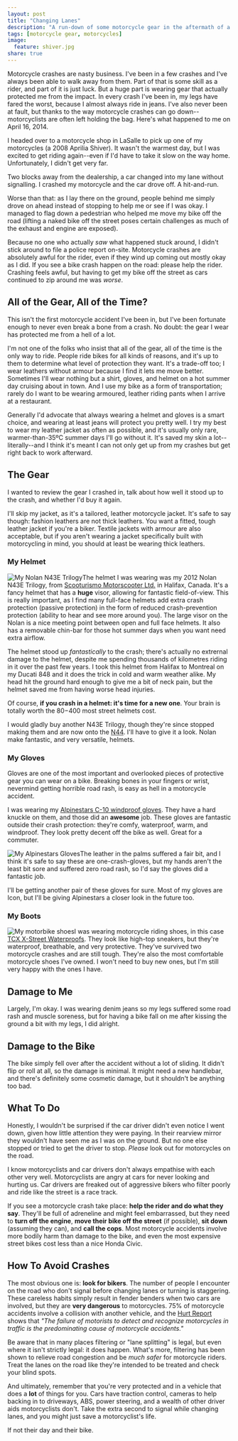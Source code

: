 ```yaml
---
layout: post
title: "Changing Lanes"
description: "A run-down of some motorcycle gear in the aftermath of a crash."
tags: [motorcycle gear, motorcycles]
image:
  feature: shiver.jpg
share: true  
---
```


Motorcycle crashes are nasty business. I've been in a few crashes and I've
always been able to walk away from them. Part of that is some skill as a rider,
and part of it is just luck. But a huge part is wearing gear that actually
protected me from the impact. In every crash I've been in, my legs have fared
the worst, because I almost always ride in jeans. I've also never been at
fault, but thanks to the way motorcycle crashes can go down--motorcyclists are
often left holding the bag. Here's what happened to me on April 16, 2014.

I headed over to a motorcycle shop in LaSalle to pick up one of
my motorcycles (a 2008 Aprilia Shiver). It wasn't the warmest day, but I was
excited to get riding again--even if I'd have to take it slow on the way home.
Unfortunately, I didn't get very far.

Two blocks away from the dealership, a car changed into my lane without
signalling. I crashed my motorcycle and the car drove off. A hit-and-run.

Worse than that: as I lay there on the ground, people behind me simply
drove on ahead instead of stopping to help me or see if I was okay. I managed
to flag down a pedestrian who helped me move my bike off the road (lifting a
naked bike off the street poses certain challenges as much of the exhaust and
engine are exposed).

Because no one who actually *saw* what happened stuck around, I didn't stick
around to file a police report on-site. Motorcycle crashes are absolutely
awful for the rider, even if they wind up coming out mostly okay as I did.
If you see a bike crash happen on the road: please help the rider. Crashing
feels awful, but having to get my bike off the street as cars continued to
zip around me was _worse_.

## All of the Gear, All of the Time?

This isn't the first motorcycle accident I've been in, but I've been fortunate
enough to never even break a bone from a crash. No doubt: the gear I wear has
protected me from a hell of a lot.

I'm not one of the folks who insist that all of the gear, all of the time is
the only way to ride. People ride bikes for all kinds of reasons, and it's up
to them to determine what level of protection they want. It's a trade-off too;
I wear leathers without armour because I find it lets me move better. Sometimes
I'll wear nothing but a shirt, gloves, and helmet on a hot summer day cruising
about in town. And I use my bike as a form of transportation; rarely do I
want to be wearing armoured, leather riding pants when I arrive at a restaurant.

Generally I'd advocate that always wearing a helmet and gloves is a smart
choice, and wearing at least jeans will protect you pretty well. I try my best
to wear my leather jacket as often as possible, and it's usually only rare,
warmer-than-35ºC summer days I'll go without it. It's saved my skin a
lot--literally--and I think it's meant I can not only get up from my crashes
but get right back to work afterward.

## The Gear

I wanted to review the gear I crashed in, talk about how well it stood up to
the crash, and whether I'd buy it again.

I'll skip my jacket, as it's a tailored, leather motorcycle jacket. It's safe
to say though: fashion leathers are not thick leathers. You want a fitted,
tough leather jacket if you're a biker. Textile jackets with armour are also
acceptable, but if you aren't wearing a jacket specifically built with
motorcycling in mind, you should at least be wearing thick leathers.

### My Helmet

<img src="{{ site.url }}/images/nolan.jpg" alt="My Nolan N43E Trilogy" class="photograph">The helmet I was wearing was my 2012 Nolan N43E Trilogy, from
[Scooturismo Motorscooter Ltd.](http://www.scooturismo.com/) in Halifax, Canada.
It's a fancy helmet that has a **huge** visor, allowing for fantastic
field-of-view. This is really important, as I find many full-face helmets add
extra crash protection (passive protection) in the form of reduced
crash-prevention protection (ability to hear and see more around you). The large
visor on the Nolan is a nice meeting point between open and full face helmets.
It also has a removable chin-bar for those hot summer days when you want need
extra airflow.

The helmet stood up _fantastically_ to the crash; there's actually no extrernal
damage to the helmet, despite me spending thousands of kilometres riding in it
over the past few years. I took this helmet from Halifax to Montreal on my
Ducati 848 and it does the trick in cold and warm weather alike. My head hit
the ground hard enough to give me a bit of neck pain, but the helmet saved me
from having worse head injuries.

Of course, **if you crash in a helmet: it's time for a new one**. Your brain is
totally worth the $80-$400 most street helmets cost.

I would gladly buy another N43E Trilogy, though they're since stopped making
them and are now onto the
[N44](http://www.canadasmotorcycle.ca/nolan-n44-helmet.html). I'll have to
give it a look. Nolan make fantastic, and very versatile, helmets.

### My Gloves

Gloves are one of the most important and overlooked pieces of protective gear
you can wear on a bike. Breaking bones in your fingers or wrist, nevermind
getting horrible road rash, is easy as hell in a motorcycle accident.

I was wearing my [Alpinestars C-10 windproof gloves](http://www.canadasmotorcycle.ca/alpinestars-c-10-drystar-gloves.html). They have a hard knuckle on them, and those did an
**awesome** job. These gloves are fantastic outside their crash protection:
they're comfy, waterproof, warm, and windproof. They look pretty decent off
the bike as well. Great for a commuter.

<img src="{{ site.url }}/images/c10.jpg" alt="My Alpinestars Gloves" class="photograph left">The leather in the palms suffered a fair bit, and I think it's safe to say
these are one-crash-gloves, but my hands aren't the least bit sore and suffered
zero road rash, so I'd say the gloves did a fantastic job.

I'll be getting another pair of these gloves for sure. Most of my gloves are
Icon, but I'll be giving Alpinestars a closer look in the future too.

### My Boots

<img src="{{ site.url }}/images/x-street.jpg" alt="My motorbike shoes" class="photograph">I was wearing motorcycle riding shoes, in this case [TCX X-Street Waterproofs](http://www.canadasmotorcycle.ca/tcx-x-street-waterproof-leather-shoes.html). They look
like high-top sneakers, but they're waterproof, breathable, and very
protective. They've survived two motorcycle crashes and are still tough.
They're also the most comfortable motorcycle shoes I've owned. I won't need to
buy new ones, but I'm still very happy with the ones I have.

## Damage to Me

Largely, I'm okay. I was wearing denim jeans so my legs suffered some road
rash and muscle soreness, but for having a bike fall on me after kissing the
ground a bit with my legs, I did alright.

## Damage to the Bike

The bike simply fell over after the accident without a lot of sliding. It
didn't flip or roll at all, so the damage is minimal. It might need a new
handlebar, and there's definitely some cosmetic damage, but it shouldn't be
anything too bad.

## What To Do

Honestly, I wouldn't be surprised if the car driver didn't even notice I went
down, given how little attention they were paying. In their rearview mirror
they wouldn't have seen me as I was on the ground. But no one else stopped or
tried to get the driver to stop. _Please_ look out for motorcycles on the road.

I know motorcyclists and car drivers don't always empathise with each other
very well. Motorcyclists are angry at cars for never looking and hurting us.
Car drivers are freaked out of aggressive bikers who filter poorly and ride
like the street is a race track.

If you see a motorcycle crash take place: **help the rider and do what they
say**. They'll be full of adreneline and might feel embarrassed, but they need
to **turn off the engine**, **move their bike off the street** (if possible),
**sit down** (assuming they can), and **call the cops**. Most motorcycle
accidents involve more bodily harm than damage to the bike, and even the most
expensive street bikes cost less than a nice Honda Civic.

## How To Avoid Crashes

The most obvious one is: **look for bikers**. The number of people I encounter
on the road who don't signal before changing lanes or turning is staggering.
These careless habits simply result in fender benders when two cars are
involved, but they are **very dangerous** to motorcycles. 75% of motorcycle
accidents involve a collision with another vehicle, and the [Hurt Report][hurt]
shows that _"The failure of motorists to detect and recognize motorcycles in
traffic is the predominating cause of motorcycle accidents."_

Be aware that in many places filtering or "lane splitting" is legal, but even
where it isn't strictly legal: it does happen. What's more, filtering has
been shown to relieve road congestion and be _much safer_ for motorcycle riders.
Treat the lanes on the road like they're intended to be treated and check your
blind spots.

And ultimately, remember that you're very protected and in a vehicle that does
a **lot** of things for you. Cars have traction control, cameras to help
backing in to driveways, ABS, power steering, and a wealth of other driver aids
motorcyclists don't. Take the extra second to signal while changing lanes, and
you might just save a motorcyclist's life.

If not their day and their bike.

[hurt]: https://en.wikipedia.org/wiki/List_of_findings_in_the_Hurt_Report
